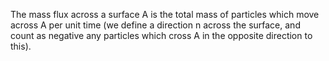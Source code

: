 The mass flux across a surface A is the total mass of particles which
move across A per unit time (we define a direction n across the surface,
and count as negative any particles which cross A in the opposite
direction to this).
